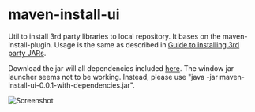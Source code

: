 maven-install-ui
================

<p>Util to install 3rd party libraries to local repository. It bases on the maven-install-plugin. Usage is the same as described in <a href="http://maven.apache.org/guides/mini/guide-3rd-party-jars-local.html">Guide to installing 3rd party JARs</a>.
</p>

<p>
Download the jar will all dependencies included <a href="https://github.com/escv/maven-install-ui/raw/master/maven-install-ui/dist/maven-install-ui-0.0.1-with-dependencies.jar">here</a>. The window jar launcher seems not to be working. Instead, please use "java -jar maven-install-ui-0.0.1-with-dependencies.jar".
</p>

<img src="https://raw.githubusercontent.com/escv/maven-install-ui/master/maven-install-ui/src/test/resources/screenshot.png" alt="Screenshot"/>

